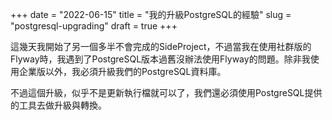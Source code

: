 +++
date = "2022-06-15"
title = "我的升級PostgreSQL的經驗"
slug = "postgresql-upgrading"
draft = true
+++

這幾天我開始了另一個多半不會完成的SideProject，不過當我在使用社群版的Flyway時，我遇到了PostgreSQL版本過舊沒辦法使用Flyway的問題。除非我使用企業版以外，我必須升級我們的PostgreSQL資料庫。

不過這個升級，似乎不是更新執行檔就可以了，我們還必須使用PostgreSQL提供的工具去做升級與轉換。

